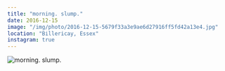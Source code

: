 ```yaml
---
title: "morning. slump."
date: 2016-12-15
image: "/img/photo/2016-12-15-5679f33a3e9ae6d27916ff5fd42a13e4.jpg"
location: "Billericay, Essex"
instagram: true
---
```


![morning. slump.](/img/photo/2016-12-15-5679f33a3e9ae6d27916ff5fd42a13e4.jpg)
